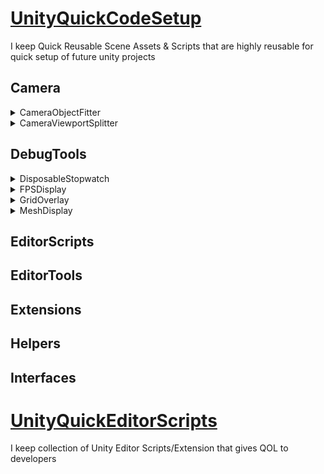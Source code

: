 # [UnityQuickCodeSetup](https://github.com/GDAsim/UnityQuickCodeSetup)
I keep Quick Reusable Scene Assets & Scripts that are highly reusable for quick setup of future unity projects

## Camera

<details>
  <summary>CameraObjectFitter</summary>
  
  Script to fit Object to Camera regardless of size

  <img src="../images/Assets/Camera/CameraObjectFitter/CameraObjectFitter.gif" width="512">
  
</details>

<details>
  
  <summary>CameraViewportSplitter</summary>
  
  Script to update Camera Viewport Rect based on a Grid Input

  <img src="../images/Assets/Camera/CameraViewportSplitter/CameraViewportSplitter.png" width="512">
  
</details>

## DebugTools

<details>
  
  <summary>DisposableStopwatch</summary>
  
  Script to update Camera Viewport Rect based on a Grid Input

  <img src="../images/Assets/Camera/CameraViewportSplitter/CameraViewportSplitter.png" width="512">
  
</details>

<details>
  
  <summary>FPSDisplay</summary>
  
  Script to update Camera Viewport Rect based on a Grid Input

  <img src="../images/Assets/Camera/CameraViewportSplitter/CameraViewportSplitter.png" width="512">
  
</details>

<details>
  
  <summary>GridOverlay</summary>
  
  Script to update Camera Viewport Rect based on a Grid Input

  <img src="../images/Assets/Camera/CameraViewportSplitter/CameraViewportSplitter.png" width="512">
  
</details>

<details>
  
  <summary>MeshDisplay</summary>
  
  Script to update Camera Viewport Rect based on a Grid Input

  <img src="../images/Assets/Camera/CameraViewportSplitter/CameraViewportSplitter.png" width="512">
  
</details>

## EditorScripts

## EditorTools

## Extensions

## Helpers

## Interfaces




# [UnityQuickEditorScripts](https://github.com/GDAsim/UnityQuickEditorScripts)
I keep collection of Unity Editor Scripts/Extension that gives QOL to developers
